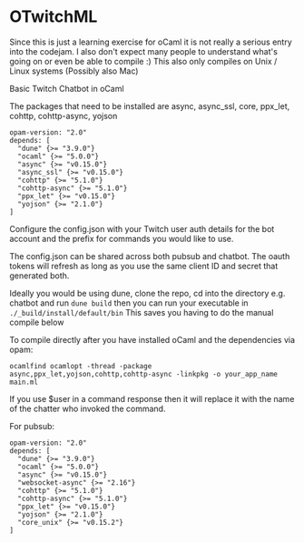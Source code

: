 # OTwitchML

Since this is just a learning exercise for oCaml it is not really a serious entry into the codejam.
I also don't expect many people to understand what's going on or even be able to compile :)
This also only compiles on Unix / Linux systems (Possibly also Mac)

Basic Twitch Chatbot in oCaml

The packages that need to be installed are async, async_ssl, core, ppx_let, cohttp, cohttp-async, yojson
```
opam-version: "2.0"
depends: [
  "dune" {>= "3.9.0"}
  "ocaml" {>= "5.0.0"}
  "async" {>= "v0.15.0"}
  "async_ssl" {>= "v0.15.0"}
  "cohttp" {>= "5.1.0"}
  "cohttp-async" {>= "5.1.0"}
  "ppx_let" {>= "v0.15.0"}
  "yojson" {>= "2.1.0"}
]
```

Configure the config.json with your Twitch user auth details for the bot account and the prefix for commands you would like to use.

The config.json can be shared across both pubsub and chatbot. The oauth tokens will refresh as long as you use the same client ID and secret that generated both.

Ideally you would be using dune, clone the repo, cd into the directory e.g. chatbot and run `dune build` then you can run your executable in `./_build/install/default/bin`
This saves you having to do the manual compile below

To compile directly after you have installed oCaml and the dependencies via opam:
 ```
 ocamlfind ocamlopt -thread -package async,ppx_let,yojson,cohttp,cohttp-async -linkpkg -o your_app_name main.ml
 ```
 
 If you use $user in a command response then it will replace it with the name of the chatter who invoked the command.

For pubsub:
```
opam-version: "2.0"
depends: [
  "dune" {>= "3.9.0"}
  "ocaml" {>= "5.0.0"}
  "async" {>= "v0.15.0"}
  "websocket-async" {>= "2.16"}
  "cohttp" {>= "5.1.0"}
  "cohttp-async" {>= "5.1.0"}
  "ppx_let" {>= "v0.15.0"}
  "yojson" {>= "2.1.0"}
  "core_unix" {>= "v0.15.2"}
]
```
